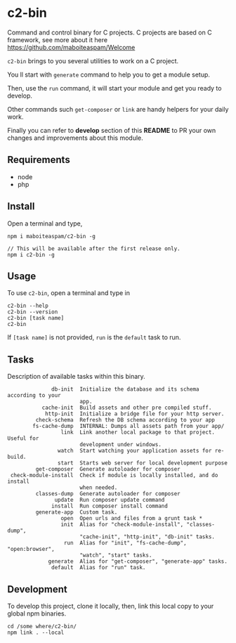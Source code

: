 # c2-bin

Command and control binary for C projects. C projects are based on C framework, see more about it here https://github.com/maboiteaspam/Welcome

`c2-bin` brings to you several utilities to work on a C project.

You ll start with `generate` command to help you to get a module setup.

Then, use the `run` command, it will start your module and get you ready to develop.

Other commands such `get-composer` or `link` are handy helpers for your daily work.

Finally you can refer to __develop__ section of this __README__ to PR your own changes and improvements about this module.

## Requirements

- node
- php

## Install

Open a terminal and type,
```
npm i maboiteaspam/c2-bin -g

// This will be available after the first release only.
npm i c2-bin -g
```

## Usage

To use `c2-bin`, open a terminal and type in

```
c2-bin --help
c2-bin --version
c2-bin [task name]
c2-bin
```

If `[task name]` is not provided,
`run` is the `default` task to run.

## Tasks

Description of available tasks within this binary.

```
              db-init  Initialize the database and its schema according to your
                       app.
           cache-init  Build assets and other pre compiled stuff.
            http-init  Initialize a bridge file for your http server.
         check-schema  Refresh the DB schema according to your app
        fs-cache-dump  INTERNAL: Dumps all assets path from your app/
                 link  Link another local package to that project. Useful for
                       development under windows.
                watch  Start watching your application assets for re-build.
                start  Starts web server for local development purpose
         get-composer  Generate autoloader for composer
 check-module-install  Check if module is locally installed, and do install
                       when needed.
         classes-dump  Generate autoloader for composer
               update  Run composer update command
              install  Run composer install command
         generate-app  Custom task.
                 open  Open urls and files from a grunt task *
                 init  Alias for "check-module-install", "classes-dump",
                       "cache-init", "http-init", "db-init" tasks.
                  run  Alias for "init", "fs-cache-dump", "open:browser",
                       "watch", "start" tasks.
             generate  Alias for "get-composer", "generate-app" tasks.
              default  Alias for "run" task.
```

## Development

To develop this project,
clone it locally, then,
link this local copy to your global npm binaries.

```
cd /some where/c2-bin/
npm link . --local
```
